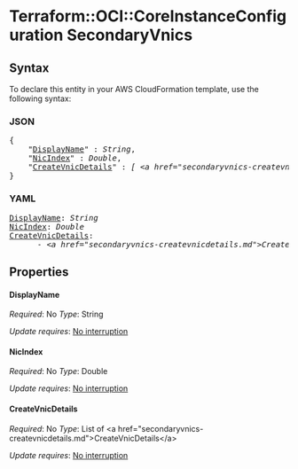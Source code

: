 # Terraform::OCI::CoreInstanceConfiguration SecondaryVnics

## Syntax

To declare this entity in your AWS CloudFormation template, use the following syntax:

### JSON

<pre>
{
    "<a href="#displayname" title="DisplayName">DisplayName</a>" : <i>String</i>,
    "<a href="#nicindex" title="NicIndex">NicIndex</a>" : <i>Double</i>,
    "<a href="#createvnicdetails" title="CreateVnicDetails">CreateVnicDetails</a>" : <i>[ &lt;a href=&#34;secondaryvnics-createvnicdetails.md&#34;&gt;CreateVnicDetails&lt;/a&gt;, ... ]</i>
}
</pre>

### YAML

<pre>
<a href="#displayname" title="DisplayName">DisplayName</a>: <i>String</i>
<a href="#nicindex" title="NicIndex">NicIndex</a>: <i>Double</i>
<a href="#createvnicdetails" title="CreateVnicDetails">CreateVnicDetails</a>: <i>
      - &lt;a href=&#34;secondaryvnics-createvnicdetails.md&#34;&gt;CreateVnicDetails&lt;/a&gt;</i>
</pre>

## Properties

#### DisplayName

_Required_: No
_Type_: String

_Update requires_: [No interruption](https://docs.aws.amazon.com/AWSCloudFormation/latest/UserGuide/using-cfn-updating-stacks-update-behaviors.html#update-no-interrupt)

#### NicIndex

_Required_: No
_Type_: Double

_Update requires_: [No interruption](https://docs.aws.amazon.com/AWSCloudFormation/latest/UserGuide/using-cfn-updating-stacks-update-behaviors.html#update-no-interrupt)

#### CreateVnicDetails

_Required_: No
_Type_: List of &lt;a href=&#34;secondaryvnics-createvnicdetails.md&#34;&gt;CreateVnicDetails&lt;/a&gt;

_Update requires_: [No interruption](https://docs.aws.amazon.com/AWSCloudFormation/latest/UserGuide/using-cfn-updating-stacks-update-behaviors.html#update-no-interrupt)

